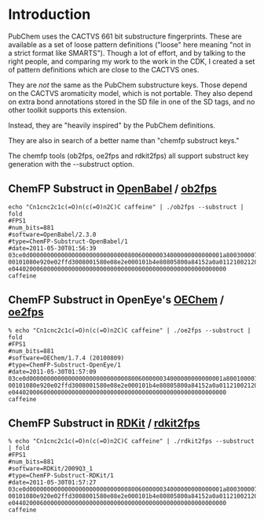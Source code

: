 # Introduction #

PubChem uses the CACTVS 661 bit substructure fingerprints. These are available as a set of loose pattern definitions ("loose" here meaning "not in a strict format like SMARTS"). Though a lot of effort, and by talking to the right people, and comparing my work to the work in the CDK, I created a set of pattern definitions which are close to the CACTVS ones.

They are _not_ the same as the PubChem substructure keys. Those depend on the CACTVS aromaticity model, which is not portable. They also depend on extra bond annotations stored in the SD file in one of the SD tags, and no other toolkit supports this extension.

Instead, they are "heavily inspired" by the PubChem definitions.

They are also in search of a better name than "chemfp substruct keys."

The chemfp tools (ob2fps, oe2fps and rdkit2fps) all support substruct key generation with the --substruct option.

## ChemFP Substruct in [OpenBabel](OpenBabel.md) / [ob2fps](ob2fps.md) ##

```
echo "Cn1cnc2c1c(=O)n(c(=O)n2C)C caffeine" | ./ob2fps --substruct | fold
#FPS1
#num_bits=881
#software=OpenBabel/2.3.0
#type=ChemFP-Substruct-OpenBabel/1
#date=2011-05-30T01:56:39
03ce0d0000000000000000000000000000800600000034000000000000001a800300007800000000
00101080e920e02ffd3008001580e08e2e000101b4e80805800a84152a0a01121002120628201110
e0440200060000000000000000000000000000000000000000000000000000 caffeine
```

## ChemFP Substruct in OpenEye's [OEChem](OEChem.md) / [oe2fps](oe2fps.md) ##

```
% echo "Cn1cnc2c1c(=O)n(c(=O)n2C)C caffeine" | ./oe2fps --substruct | fold
#FPS1
#num_bits=881
#software=OEChem/1.7.4 (20100809)
#type=ChemFP-Substruct-OpenEye/1
#date=2011-05-30T01:57:09
03ce0d0000000000000000000000000000800600000034000000000000001a800100007800000000
00101080e920e02ffd3008001580e08e2e000101b4e80805800a84152a0a01121002120628201110
e0440200060000000000000000000000000000000000000000000000000000 caffeine
```


## ChemFP Substruct in [RDKit](RDKit.md) / [rdkit2fps](rdkit2fps.md) ##

```
% echo "Cn1cnc2c1c(=O)n(c(=O)n2C)C caffeine" | ./rdkit2fps --substruct | fold
#FPS1
#num_bits=881
#software=RDKit/2009Q3_1
#type=ChemFP-Substruct-RDKit/1
#date=2011-05-30T01:57:27
03ce0d0000000000000000000000000000800600000034000000000000001a800300007800000000
00101080e920e02ffd3008001580e08e2e000101b4e80805800a84152a0a01121002120628201110
e0440200060000000000000000000000000000000000000000000000000000 caffeine
```